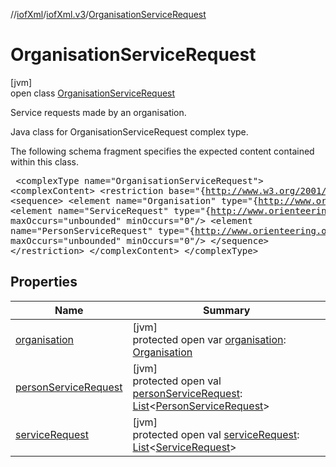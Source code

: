 //[iofXml](../../../index.md)/[iofXml.v3](../index.md)/[OrganisationServiceRequest](index.md)

# OrganisationServiceRequest

[jvm]\
open class [OrganisationServiceRequest](index.md)

Service requests made by an organisation. <p>Java class for OrganisationServiceRequest complex type. <p>The following schema fragment specifies the expected content contained within this class. <pre> &lt;complexType name="OrganisationServiceRequest"&gt; &lt;complexContent&gt; &lt;restriction base="{http://www.w3.org/2001/XMLSchema}anyType"&gt; &lt;sequence&gt; &lt;element name="Organisation" type="{http://www.orienteering.org/datastandard/3.0}Organisation"/&gt; &lt;element name="ServiceRequest" type="{http://www.orienteering.org/datastandard/3.0}ServiceRequest" maxOccurs="unbounded" minOccurs="0"/&gt; &lt;element name="PersonServiceRequest" type="{http://www.orienteering.org/datastandard/3.0}PersonServiceRequest" maxOccurs="unbounded" minOccurs="0"/&gt; &lt;/sequence&gt; &lt;/restriction&gt; &lt;/complexContent&gt; &lt;/complexType&gt; </pre>

## Properties

| Name | Summary |
|---|---|
| [organisation](organisation.md) | [jvm]<br>protected open var [organisation](organisation.md): [Organisation](../-organisation/index.md) |
| [personServiceRequest](person-service-request.md) | [jvm]<br>protected open val [personServiceRequest](person-service-request.md): [List](https://docs.oracle.com/javase/8/docs/api/java/util/List.html)<[PersonServiceRequest](../-person-service-request/index.md)> |
| [serviceRequest](service-request.md) | [jvm]<br>protected open val [serviceRequest](service-request.md): [List](https://docs.oracle.com/javase/8/docs/api/java/util/List.html)<[ServiceRequest](../-service-request/index.md)> |

